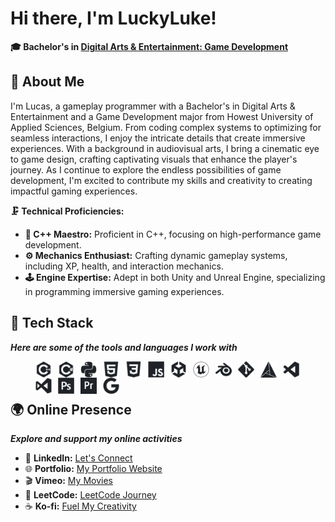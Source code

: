 # Hi there, I'm LuckyLuke!

**🎓 Bachelor's in [Digital Arts & Entertainment: Game Development](https://www.digitalartsandentertainment.be/page/31/Game+Development)**

## 💭 About Me

I'm Lucas, a gameplay programmer with a Bachelor's in Digital Arts & Entertainment and a Game Development major from Howest University of Applied Sciences, Belgium. From coding complex systems to optimizing for seamless interactions, I enjoy the intricate details that create immersive experiences. With a background in audiovisual arts, I bring a cinematic eye to game design, crafting captivating visuals that enhance the player's journey. As I continue to explore the endless possibilities of game development, I'm excited to contribute my skills and creativity to creating impactful gaming experiences.

**🗜️ Technical Proficiencies:**
- **🚀 C++ Maestro:** Proficient in C++, focusing on high-performance game development.
- **⚙️ Mechanics Enthusiast:** Crafting dynamic gameplay systems, including XP, health, and interaction mechanics.
- **🕹️ Engine Expertise:** Adept in both Unity and Unreal Engine, specializing in programming immersive gaming experiences.

## 🔩 Tech Stack

***Here are some of the tools and languages I work with***

> [<img align="left" alt="C++" width="26px" src="./icons/cplusplus.svg" style="padding-right:10px;" />](https://isocpp.org/)
> [<img align="left" alt="C#" width="26px" src="./icons/csharp.svg" style="padding-right:10px;" />](https://learn.microsoft.com/en-us/dotnet/csharp/)
> [<img align="left" alt="Python" width="26px" src="./icons/python.svg" style="padding-right:10px;" />](https://www.python.org/)
> [<img align="left" alt="HTML5" width="26px" src="./icons/html5.svg" style="padding-right:10px;" />](https://html.spec.whatwg.org/multipage/)
> [<img align="left" alt="CSS" width="26px" src="./icons/css3.svg" style="padding-right:10px;" />](https://www.w3.org/TR/CSS/)
> [<img align="left" alt="JavaScript" width="26px" src="./icons/javascript.svg" style="padding-right:10px;" />](https://developer.mozilla.org/en-US/docs/Web/JavaScript)
> [<img align="left" alt="Unity" width="26px" src="./icons/unity.svg" style="padding-right:10px;" />](https://unity.com/)
> [<img align="left" alt="Unreal Engine" width="26px" src="./icons/unrealengine.svg" style="padding-right:10px;" />](https://www.unrealengine.com/)
> [<img align="left" alt="Blender" width="26px" src="./icons/blender.svg" style="padding-right:10px;" />](https://www.blender.org/)
> [<img align="left" alt="Git" width="26px" src="./icons/git.svg" style="padding-right:10px;" />](https://git-scm.com/)
> [<img align="left" alt="CMake" width="26px" src="./icons/cmake.svg" style="padding-right:10px;" />](https://cmake.org/)
> [<img align="left" alt="Visual Studio Code" width="26px" src="./icons/vscode.svg" style="padding-right:10px;" />](https://code.visualstudio.com/)
> [<img align="left" alt="Visual Studio" width="26px" src="./icons/visualstudio.svg" style="padding-right:10px;" />](https://visualstudio.microsoft.com/)
> [<img align="left" alt="Adobe Photoshop" width="26px" src="./icons/photoshop.svg" style="padding-right:10px;" />](https://www.adobe.com/products/photoshop.html)
> [<img align="left" alt="Adobe Premiere Pro" width="26px" src="./icons/premierepro.svg" style="padding-right:10px;" />](https://www.adobe.com/products/premiere.html)
> [<img align="left" alt="Google Search" width="26px" src="./icons/google.svg" style="padding-right:10px;" />](https://www.google.com/)
<br>
<br>

## 🌍 Online Presence

***Explore and support my online activities***
- 💼 **LinkedIn:** [Let's Connect](https://www.linkedin.com/in/lucaskinoo/)
- 🌐 **Portfolio:** [My Portfolio Website](https://lucaskinoo.dev/)
- 🎬 **Vimeo:** [My Movies](https://vimeo.com/lucaskinoo)
- 🧠 **LeetCode:** [LeetCode Journey](https://leetcode.com/LuckyLuke00)
- ☕ **Ko-fi:** [Fuel My Creativity](https://ko-fi.com/luckyluke)
